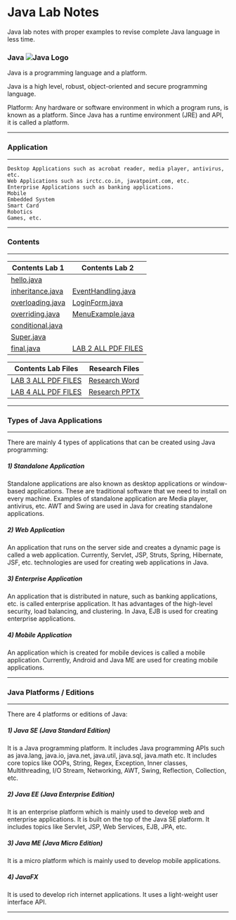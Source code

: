 # Java Lab Notes

Java lab notes with proper examples to revise complete Java language in less time.

### Java     ![Java Logo](https://logos-download.com/wp-content/uploads/2016/10/Java_logo_icon.png)


Java is a programming language and a platform.

Java is a high level, robust, object-oriented and secure programming language.

Platform: Any hardware or software environment in which a program runs, is known as a platform. Since Java has a runtime environment (JRE) and API, it is called a platform.

------
### Application 

-------


    Desktop Applications such as acrobat reader, media player, antivirus, etc.
    Web Applications such as irctc.co.in, javatpoint.com, etc.
    Enterprise Applications such as banking applications.
    Mobile
    Embedded System
    Smart Card
    Robotics
    Games, etc.

------
### Contents

-------
| **Contents Lab 1**                                                               | **Contents Lab 2**                   |
|----------------------------------------------------------------------------------|--------------------------------------|
| [hello.java](https://github.com/manishshrestha01/javalab/blob/main/hello.java)    
| [inheritance.java](https://github.com/manishshrestha01/javalab/blob/main/inheritance.java) | [EventHandling.java](https://github.com/manishshrestha01/javalab/blob/main/EventHandling.java)                                                                 |
| [overloading.java](https://github.com/manishshrestha01/javalab/blob/main/overloading.java) | [LoginForm.java](https://github.com/manishshrestha01/javalab/blob/main/LoginForm.java)  |
| [overriding.java](https://github.com/manishshrestha01/javalab/blob/main/overriding.java)   | [MenuExample.java](https://github.com/manishshrestha01/javalab/blob/main/MenuExample.java)  |
| [conditional.java](https://github.com/manishshrestha01/javalab/blob/main/conditional.java) |   |
| [Super.java](https://github.com/manishshrestha01/javalab/blob/main/Super.java)             |   |
| [final.java](https://github.com/manishshrestha01/javalab/blob/main/final.java)             | [LAB 2 ALL PDF FILES](https://github.com/manishshrestha01/javalab/blob/main/LAB%202.pdf)  

| **Contents Lab Files**                   | **Research Files**                   |
|--------------------------------------|--------------------------------------|
| [LAB 3 ALL PDF FILES](https://github.com/manishshrestha01/javalab/blob/main/Lab%203.pdf)  | [Research Word](https://github.com/manishshrestha01/javalab/blob/main/A%20Proposal%20on%20Payment%20Gateway.docx)|
| [LAB 4 ALL PDF FILES](https://github.com/manishshrestha01/javalab/blob/main/LAB%202.pdf)  | [Research PPTX](https://github.com/manishshrestha01/javalab/blob/main/research.pptx)|


------

### Types of Java Applications

-------
There are mainly 4 types of applications that can be created using Java programming:

##### 1) Standalone Application

Standalone applications are also known as desktop applications or window-based applications. These are traditional software that we need to install on every machine. Examples of standalone application are Media player, antivirus, etc. AWT and Swing are used in Java for creating standalone applications.

##### 2) Web Application

An application that runs on the server side and creates a dynamic page is called a web application. Currently, Servlet, JSP, Struts, Spring, Hibernate, JSF, etc. technologies are used for creating web applications in Java.

##### 3) Enterprise Application

An application that is distributed in nature, such as banking applications, etc. is called enterprise application. It has advantages of the high-level security, load balancing, and clustering. In Java, EJB is used for creating enterprise applications.

##### 4) Mobile Application

An application which is created for mobile devices is called a mobile application. Currently, Android and Java ME are used for creating mobile applications.

----------

### Java Platforms / Editions

-------

There are 4 platforms or editions of Java:
##### 1) Java SE (Java Standard Edition)

It is a Java programming platform. It includes Java programming APIs such as java.lang, java.io, java.net, java.util, java.sql, java.math etc. It includes core topics like OOPs, String, Regex, Exception, Inner classes, Multithreading, I/O Stream, Networking, AWT, Swing, Reflection, Collection, etc.

##### 2) Java EE (Java Enterprise Edition)

It is an enterprise platform which is mainly used to develop web and enterprise applications. It is built on the top of the Java SE platform. It includes topics like Servlet, JSP, Web Services, EJB, JPA, etc.

##### 3) Java ME (Java Micro Edition)

It is a micro platform which is mainly used to develop mobile applications.

##### 4) JavaFX

It is used to develop rich internet applications. It uses a light-weight user interface API.

-------
